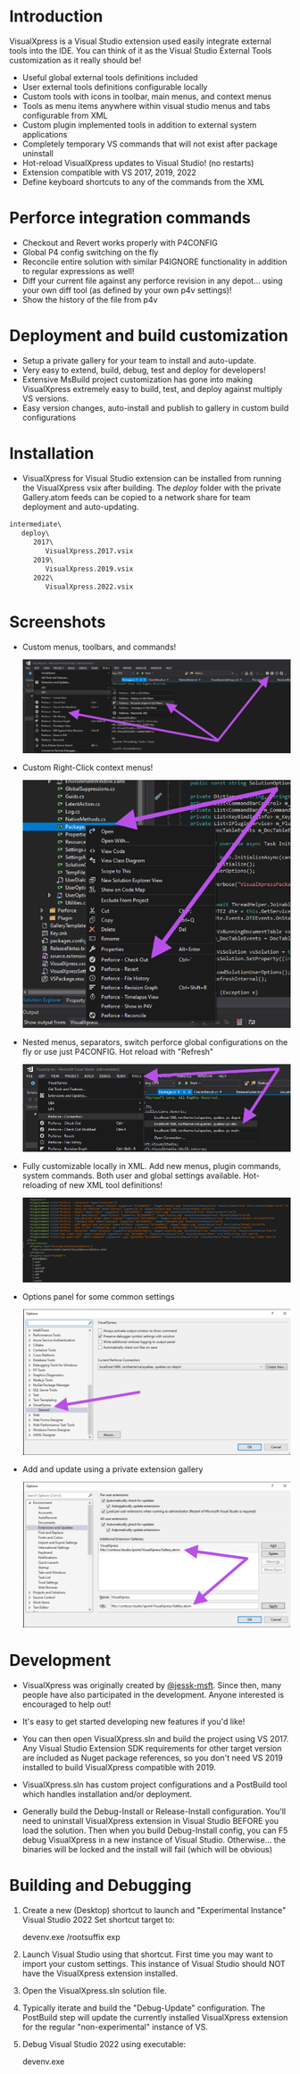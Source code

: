# Introduction 

VisualXpress is a Visual Studio extension used easily integrate external tools into the IDE. You can think of it as the Visual Studio External Tools customization as it really should be!

* Useful global external tools definitions included
* User external tools definitions configurable locally
* Custom tools with icons in toolbar, main menus, and context menus
* Tools as menu items anywhere within visual studio menus and tabs configurable from XML
* Custom plugin implemented tools in addition to external system applications
* Completely temporary VS commands that will not exist after package uninstall
* Hot-reload VisualXpress updates to Visual Studio! (no restarts)
* Extension compatible with VS 2017, 2019, 2022
* Define keyboard shortcuts to any of the commands from the XML
		
# Perforce integration commands

* Checkout and Revert works properly with P4CONFIG 
* Global P4 config switching on the fly
* Reconcile entire solution with similar P4IGNORE functionality in addition to regular expressions as well!
* Diff your current file against any perforce revision in any depot… using your own diff tool (as defined by your own p4v settings)!
* Show the history of the file from p4v

# Deployment and build customization

* Setup a private gallery for your team to install and auto-update.
* Very easy to extend, build, debug, test and deploy for developers! 
* Extensive MsBuild project customization has gone into making VisualXpress extremely easy to build, test, and deploy against multiply VS versions. 
* Easy version changes, auto-install and publish to gallery in custom build configurations

# Installation

* VisualXpress for Visual Studio extension can be installed from running the VisualXpress vsix after building. The *deploy* folder with the private Gallery.atom feeds can be copied to a network share for team deployment and auto-updating.
```
intermediate\
   deploy\
      2017\
         VisualXpress.2017.vsix
      2019\
         VisualXpress.2019.vsix
      2022\
         VisualXpress.2022.vsix
```		

# Screenshots

* Custom menus, toolbars, and commands!

  ![toolbars_menus](res/toolbars_menus.png)
	
* Custom Right-Click context menus!

  ![context_menus](res/context_menus.png)
	
* Nested menus, separators, switch perforce global configurations on the fly or use just P4CONFIG. Hot reload with "Refresh"

  ![perforce_connection](res/perforce_connection.png)
	
* Fully customizable locally in XML. Add new menus, plugin commands, system commands. Both user and global settings available. Hot-reloading of new XML tool definitions!

  ![settings_xml](res/settings_xml.png)

* Options panel for some common settings

  ![options_panel](res/options_panel.png)

* Add and update using a private extension gallery

  ![extensions_updates](res/extensions_updates.png)

# Development
	
* VisualXpress was originally created by [@jessk-msft](https://github.com/jessk-msft). Since then, many people have also participated in the development. Anyone interested is encouraged to help out!

* It's easy to get started developing new features if you'd like!

* You can then open VisualXpress.sln and build the project using VS 2017. Any Visual Studio Extension SDK requirements for other target version are included as Nuget package references, so you don't need VS 2019 installed to build VisualXpress compatible with 2019.
	
* VisualXpress.sln has custom project configurations and a PostBuild tool which handles installation and/or deployment.
	
* Generally build the Debug-Install or Release-Install configuration. You'll need to uninstall VisualXpress extension in Visual Studio BEFORE you load the solution. Then when you build Debug-Install config, you can F5 debug VisualXpress in a new instance of Visual Studio. Otherwise... the binaries will be locked and the install will fail (which will be obvious)

# Building and Debugging

1. Create a new (Desktop) shortcut to launch and "Experimental Instance" Visual Studio 2022
   Set shortcut target to:

   devenv.exe /rootsuffix exp

1. Launch Visual Studio using that shortcut. First time you may want to import your custom settings. This instance of Visual Studio should NOT have the VisualXpress extension installed.

1. Open the VisualXpress.sln solution file.

1. Typically iterate and build the "Debug-Update" configuration. The PostBuild step will update the currently installed VisualXpress extension for the regular "non-experimental" instance of VS.
   
1. Debug Visual Studio 2022 using executable: 

   devenv.exe


